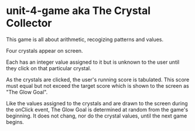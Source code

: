 # unit-4-game aka The Crystal Collector

This game is all about arithmetic, recogizing patterns and values. 

Four crystals appear on screen. 

Each has an integer value assigned to it but is unknown to the user until they click on that particular crystal. 

As the crystals are clicked, the user's running score is tabulated. This score must equal but not exceed the target score which is shown to the screen as "The Glow Goal". 

Like the values assigned to the crystals and are drawn to the screen during the onClick event, The Glow Goal is determined at random from the game's beginning. It does not chang, nor do the crystal values, until the next game begins.






